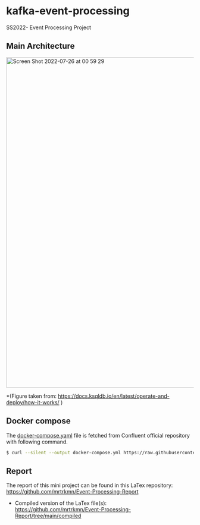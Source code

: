 # kafka-event-processing

SS2022- Event Processing Project 

## Main Architecture 

<img width="889" alt="Screen Shot 2022-07-26 at 00 59 29" src="https://user-images.githubusercontent.com/13614433/180888666-46067245-ef47-43cb-88ae-a78889018ae3.png">

*(Figure taken from: https://docs.ksqldb.io/en/latest/operate-and-deploy/how-it-works/ )

## Docker compose 

The [docker-compose.yaml](./docker-compose.yml) file is fetched from Confluent official repository with following command. 

```bash 
$ curl --silent --output docker-compose.yml https://raw.githubusercontent.com/confluentinc/cp-all-in-one/7.2.0-post/cp-all-in-one/docker-compose.yml
```

## Report 

The report of this mini project can be found in this LaTex repository: https://github.com/mrtrkmn/Event-Processing-Report

- Compiled version of the LaTex file(s): https://github.com/mrtrkmn/Event-Processing-Report/tree/main/compiled
